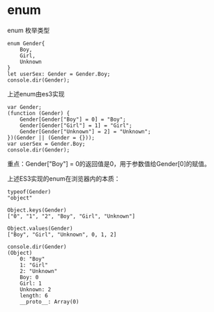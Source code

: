 # enum

enum 枚举类型

```text
enum Gender{
    Boy,
    Girl,
    Unknown
}
let userSex: Gender = Gender.Boy;
console.dir(Gender);
```

上述enum由es3实现

```text
var Gender;
(function (Gender) {
    Gender[Gender["Boy"] = 0] = "Boy";
    Gender[Gender["Girl"] = 1] = "Girl";
    Gender[Gender["Unknown"] = 2] = "Unknown";
})(Gender || (Gender = {}));
var userSex = Gender.Boy;
console.dir(Gender);
```

重点：Gender\["Boy"\] = 0的返回值是0，用于参数值给Gender\[0\]的赋值。

上述ES3实现的enum在浏览器内的本质：

```text
typeof(Gender)
"object"

Object.keys(Gender)
["0", "1", "2", "Boy", "Girl", "Unknown"]

Object.values(Gender)
["Boy", "Girl", "Unknown", 0, 1, 2]

console.dir(Gender)
(Object)
    0: "Boy"
    1: "Girl"
    2: "Unknown"
    Boy: 0
    Girl: 1
    Unknown: 2
    length: 6
    __proto__: Array(0)
```



